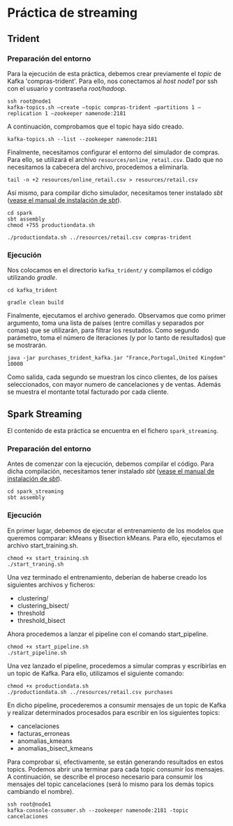 # Práctica de streaming

## Trident

### Preparación del entorno

Para la ejecución de esta práctica, debemos crear previamente el *topic* de  Kafka 'compras-trident'. Para ello, nos conectamos al *host* *node1* por ssh con el usuario y contraseña *root/hadoop*.

```
ssh root@node1
kafka-topics.sh —create —topic compras-trident —partitions 1 —replication 1 —zookeeper namenode:2181
```

A continuación, comprobamos que el topic haya sido creado.

```
kafka-topics.sh --list --zookeeper namenode:2181
```

Finalmente, necesitamos configurar el entorno del simulador de compras. Para ello, se utilizará el archivo `resources/online_retail.csv`. Dado que no necesitamos la cabecera del archivo, procedemos a eliminarla.

```
tail -n +2 resources/online_retail.csv > resources/retail.csv
```

Así mismo, para compilar dicho simulador, necesitamos tener instalado *sbt* ([vease el manual de instalación de *sbt*](https://www.scala-sbt.org/0.13/docs/Installing-sbt-on-Linux.html)).
 
```
cd spark
sbt assembly
chmod +755 productiondata.sh

./productiondata.sh ../resources/retail.csv compras-trident
```

### Ejecución

Nos colocamos en el directorio `kafka_trident/` y compilamos el 
código utilizando *gradle*.

```
cd kafka_trident

gradle clean build
```

Finalmente, ejecutamos el archivo generado. Observamos que como primer argumento, toma una lista de países (entre  comillas y separados por comas) que se utilizarán, para filtrar los resutados. Como segundo parámetro, toma el número de iteraciones (y por lo tanto de resultados) que se mostrarán. 

```
java -jar purchases_trident_kafka.jar "France,Portugal,United Kingdom" 10000
```

Como salida, cada segundo se muestran los cinco clientes, de los países seleccionados, con mayor numero de cancelaciones y de ventas. Además se muestra el montante total facturado por cada cliente.

## Spark Streaming

El contenido de esta práctica se encuentra en el fichero `spark_streaming`.

### Preparación del entorno

Antes de comenzar con la ejecución, debemos compilar el código. Para dicha compilación, necesitamos tener instalado *sbt* ([vease el manual de instalación de *sbt*](https://www.scala-sbt.org/0.13/docs/Installing-sbt-on-Linux.html)).

```{bash}
cd spark_streaming
sbt assembly
```

### Ejecución

En primer lugar, debemos de ejecutar el entrenamiento de los modelos que queremos comparar: kMeans y Bisection kMeans. Para ello, ejecutamos el archivo start_training.sh.

```{bash}
chmod +x start_training.sh
./start_traning.sh
```

Una vez terminado el entrenamiento, deberían de haberse creado los siguientes archivos y ficheros:
- clustering/
- clustering_bisect/
- threshold
- threshold_bisect

Ahora procedemos a lanzar el pipeline con el comando start_pipeline. 

```{bash}
chmod +x start_pipeline.sh
./start_pipeline.sh
```

Una vez lanzado el pipeline, procedemos a simular compras y escribirlas en un topic de Kafka. Para ello, utilizamos el siguiente comando:

```{bash}
chmod +x productiondata.sh
./productiondata.sh ../resources/retail.csv purchases
```

En dicho pipeline, procederemos a consumir mensajes de un topic de Kafka y realizar determinados procesados para escribir en los siguientes topics:

- cancelaciones
- facturas_erroneas
- anomalias_kmeans
- anomalias_bisect_kmeans

Para comprobar si, efectivamente, se están generando resultados en estos topics. Podemos abrir una terminar para cada topic consumir los mensajes. A continuación, se describe el proceso necesario para consumir los mensajes del topic cancelaciones (será lo mismo para los demás topics cambiando el nombre).

```{bash}
ssh root@node1
kafka-console-consumer.sh --zookeeper namenode:2181 -topic cancelaciones
```
